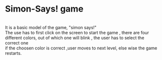 # Simon-Says! game
<br>
It is a basic model of the game, "simon says!"
<br>
The use has to first click on the screen to start the game ,
there are four different colors, out of  which one will blink , the user has to select the correct one
<br>
if the choosen color is correct ,user moves to next level, else wise the game restarts.
